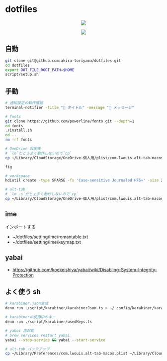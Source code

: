 # dotfiles

<p align="center">
  <a href="https://github.com/akira-toriyama/dotfiles">
    <img src="https://user-images.githubusercontent.com/92862731/166393194-1c4a4338-ae35-4dee-bd0f-7fce2f7f01dd.png"/>
  </a>
</p>

<p align="center">
  <a href="https://github.com/akira-toriyama/dotfiles/actions/workflows/macos.yml">
    <img src="https://github.com/akira-toriyama/dotfiles/actions/workflows/macos.yml/badge.svg"/>
  </a>
</p>

## 自動

```bash
git clone git@github.com:akira-toriyama/dotfiles.git
cd dotfiles
export DOT_FILE_ROOT_PATH=$HOME
script/setup.sh
```

## 手動

```bash
# 通知設定の動作確認
terminal-notifier -title "📜 タイトル" -message "🍎 メッセージ"

# fonts
git clone https://github.com/powerline/fonts.git --depth=1
cd fonts
./install.sh
cd ..
rm -rf fonts
```

```bash
# OneDrive 設定後
# `ln`だとうまく動作しないので`cp`
cp ~/Library/CloudStorage/OneDrive-個人用/plist/com.lwouis.alt-tab-macos.plist ~/Library/Preferences/com.lwouis.alt-tab-macos.plist
```

```bash
fig
```

```bash
# workspace
hdiutil create -type SPARSE -fs 'Case-sensitive Journaled HFS+' -size 256g -volname workspace ~/Documents/workspace.dmg.sparseimage
```

```bash
# alt-tab
# `ln -s`だと上手く動作しないので`cp`
cp ~/Library/CloudStorage/OneDrive-個人用/plist/com.lwouis.alt-tab-macos.plist ~/Library/Preferences/com.lwouis.alt-tab-macos.plist
```

## ime

インポートする

- ~/dotfiles/setting/ime/romantable.txt
- ~/dotfiles/setting/ime/keymap.txt

## yabai

- https://github.com/koekeishiya/yabai/wiki/Disabling-System-Integrity-Protection

## よく使う sh

```bash
# karabiner.json生成
deno run ./script/karabiner/karabinerJson.ts > ~/.config/karabiner/karabiner.json && open '/Applications/Karabiner-Elements.app' && echo "Devices の マウスを on"

# karabinerの使用中のキー
deno run ./script/karabiner/usedKeys.ts 

# yabai 再起動
# brew services restart yabai
yabai --stop-service && yabai --start-service

# alt-tab バックアップ
cp ~/Library/Preferences/com.lwouis.alt-tab-macos.plist ~/Library/CloudStorage/OneDrive-個人用/plist/com.lwouis.alt-tab-macos.plist
```
